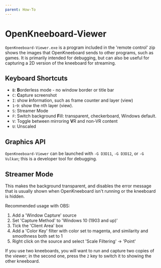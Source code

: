 ```yaml
---
parent: How-To
---
```


# OpenKneeboard-Viewer

`OpenKneeboard-Viewer.exe` is a program included in the 'remote control' zip shows the images that OpenKneeboard sends to other programs, such as games. It is primarily intended for debugging, but can also be useful for capturing a 2D version
of the kneeboard for streaming.

## Keyboard Shortcuts

* `B`: **B**orderless mode - no window border or title bar
* `C`: **C**apture screenshot
* `I`: show **i**nformation, such as frame counter and layer (view)
* `1`-`9`: show the nth layer (view).
* `S`: Streamer Mode
* `F`: Switch background **F**ill: transparent, checkerboard, Windows default.
* `V`: Toggle between mirroring **V**R and non-VR content
* `U`: Unscaled

## Graphics API

`OpenKneeboard-Viewer` can be launched with `-G D3D11`, `-G D3D12`, or `-G Vulkan`; this is a developer tool for debugging.

## Streamer Mode

This makes the background transparent, and
disables the error message that is usually shown when
OpenKneeboard isn't running or the kneeboard is hidden.

Recommended usage with OBS:

1. Add a 'Window Capture' source
2. Set 'Capture Method' to 'Windows 10 (1903 and up)'
3. Tick the 'Client Area' box
4. Add a 'Color Key' filter with color set to magenta, and similarity and smoothness both set to 1
5. Right click on the source and select 'Scale Filtering' -> 'Point'

If you use two kneeboards, you will want to run and capture
two copies of the viewer; in the second one, press the `2` key
to switch it to showing the other kneeboard.
